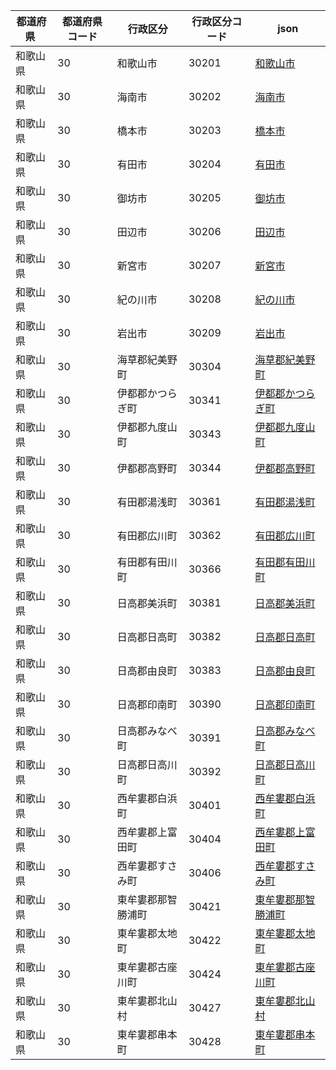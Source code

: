 |  都道府県  | 都道府県コード | 行政区分 | 行政区分コード | json |
|-----------|--------------|--------- |--------------|------|
| 和歌山県 | 30 | 和歌山市 | 30201 | [和歌山市](/geojson/30/30201.json) |
| 和歌山県 | 30 | 海南市 | 30202 | [海南市](/geojson/30/30202.json) |
| 和歌山県 | 30 | 橋本市 | 30203 | [橋本市](/geojson/30/30203.json) |
| 和歌山県 | 30 | 有田市 | 30204 | [有田市](/geojson/30/30204.json) |
| 和歌山県 | 30 | 御坊市 | 30205 | [御坊市](/geojson/30/30205.json) |
| 和歌山県 | 30 | 田辺市 | 30206 | [田辺市](/geojson/30/30206.json) |
| 和歌山県 | 30 | 新宮市 | 30207 | [新宮市](/geojson/30/30207.json) |
| 和歌山県 | 30 | 紀の川市 | 30208 | [紀の川市](/geojson/30/30208.json) |
| 和歌山県 | 30 | 岩出市 | 30209 | [岩出市](/geojson/30/30209.json) |
| 和歌山県 | 30 | 海草郡紀美野町 | 30304 | [海草郡紀美野町](/geojson/30/30304.json) |
| 和歌山県 | 30 | 伊都郡かつらぎ町 | 30341 | [伊都郡かつらぎ町](/geojson/30/30341.json) |
| 和歌山県 | 30 | 伊都郡九度山町 | 30343 | [伊都郡九度山町](/geojson/30/30343.json) |
| 和歌山県 | 30 | 伊都郡高野町 | 30344 | [伊都郡高野町](/geojson/30/30344.json) |
| 和歌山県 | 30 | 有田郡湯浅町 | 30361 | [有田郡湯浅町](/geojson/30/30361.json) |
| 和歌山県 | 30 | 有田郡広川町 | 30362 | [有田郡広川町](/geojson/30/30362.json) |
| 和歌山県 | 30 | 有田郡有田川町 | 30366 | [有田郡有田川町](/geojson/30/30366.json) |
| 和歌山県 | 30 | 日高郡美浜町 | 30381 | [日高郡美浜町](/geojson/30/30381.json) |
| 和歌山県 | 30 | 日高郡日高町 | 30382 | [日高郡日高町](/geojson/30/30382.json) |
| 和歌山県 | 30 | 日高郡由良町 | 30383 | [日高郡由良町](/geojson/30/30383.json) |
| 和歌山県 | 30 | 日高郡印南町 | 30390 | [日高郡印南町](/geojson/30/30390.json) |
| 和歌山県 | 30 | 日高郡みなべ町 | 30391 | [日高郡みなべ町](/geojson/30/30391.json) |
| 和歌山県 | 30 | 日高郡日高川町 | 30392 | [日高郡日高川町](/geojson/30/30392.json) |
| 和歌山県 | 30 | 西牟婁郡白浜町 | 30401 | [西牟婁郡白浜町](/geojson/30/30401.json) |
| 和歌山県 | 30 | 西牟婁郡上富田町 | 30404 | [西牟婁郡上富田町](/geojson/30/30404.json) |
| 和歌山県 | 30 | 西牟婁郡すさみ町 | 30406 | [西牟婁郡すさみ町](/geojson/30/30406.json) |
| 和歌山県 | 30 | 東牟婁郡那智勝浦町 | 30421 | [東牟婁郡那智勝浦町](/geojson/30/30421.json) |
| 和歌山県 | 30 | 東牟婁郡太地町 | 30422 | [東牟婁郡太地町](/geojson/30/30422.json) |
| 和歌山県 | 30 | 東牟婁郡古座川町 | 30424 | [東牟婁郡古座川町](/geojson/30/30424.json) |
| 和歌山県 | 30 | 東牟婁郡北山村 | 30427 | [東牟婁郡北山村](/geojson/30/30427.json) |
| 和歌山県 | 30 | 東牟婁郡串本町 | 30428 | [東牟婁郡串本町](/geojson/30/30428.json) |
